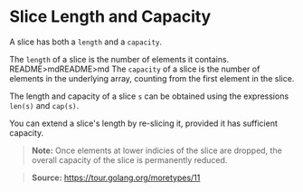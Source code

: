 # Slice Length and Capacity

A slice has both a `length` and a `capacity`.

The `length` of a slice is the number of elements it contains.
README>mdREADME>md
The `capacity` of a slice is the number of elements in the underlying array,
counting from the first element in the slice.

The length and capacity of a slice `s` can be obtained using the expressions
`len(s)` and `cap(s)`.

You can extend a slice's length by re-slicing it, provided it has sufficient capacity.

> **Note:** Once elements at lower indicies of the slice are dropped, the overall capacity of
the slice is permanently reduced.

> **Source:** https://tour.golang.org/moretypes/11
